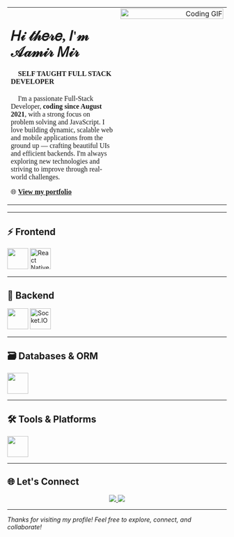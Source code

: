 <!-- Intro Section with GIF on the Right -->

  <table width="100%">
    <tr>
      <td align="left" valign="top" width="50%" style="font-family:Georgia, 'Lucida Handwriting', cursive;">
        <h1>𝐻𝒾  𝓉𝒽𝑒𝓇𝑒, 𝐼'𝓂 𝒜𝒶𝓂𝒾𝓇 𝑀𝒾𝓇 👋 </h1>
        <h4 style="font-family:inherit">🚀 SELF TAUGHT FULL STACK DEVELOPER</h4>
        <p style="font-family:inherit;">🧠 I'm a passionate Full-Stack Developer, <strong>coding since August 2021</strong>, with a strong focus on problem solving and JavaScript. I love building dynamic, scalable web and mobile applications from the ground up — crafting beautiful UIs and efficient backends. I'm always exploring new technologies and striving to improve through real-world challenges.</p>
        <p style="font-family:inherit;">🌐 <a href="https://personal-portfolio-blond-sigma.vercel.app" target="_blank"><strong>View my portfolio</strong></a></p>
      </td>
      <td align="right" valign="top" width="50%">
        <img src="https://res.cloudinary.com/dhh1jotfq/image/upload/v1753221861/Animation_cbcs3z.gif" alt="Coding GIF" width="100%" />
      </td>
    </tr>
  </table>



---

## ⚡ Frontend

<p align="left">
  <img src="https://skillicons.dev/icons?i=react,nextjs,redux,typescript,javascript,sass" height="48" />
  <img src="https://raw.githubusercontent.com/rahulbanerjee26/githubAboutMeGenerator/main/icons/reactnative.svg" height="48" title="React Native" />
</p>

---

## 🔧 Backend

<p align="left">
  <img src="https://skillicons.dev/icons?i=nodejs,express,firebase,graphql,redis" height="48" />
  <img src="https://upload.wikimedia.org/wikipedia/commons/9/96/Socket-io.svg" height="48" title="Socket.IO" />
</p>

---

## 🗃️ Databases & ORM

<p align="left">
  <img src="https://skillicons.dev/icons?i=mongodb,mysql,postgres,prisma" height="48" />
</p>

---

## 🛠️ Tools & Platforms

<p align="left">
  <img src="https://skillicons.dev/icons?i=git,github,vercel,postman,vscode" height="48" />
</p>

---

## 🌐 Let's Connect

<p align="center">
  <a href="https://personal-portfolio-blond-sigma.vercel.app" target="_blank">
    <img src="https://img.shields.io/badge/Portfolio-%23000000.svg?style=for-the-badge&logo=vercel&logoColor=white" />
  </a>
  <a href="https://github.com/aamirmir" target="_blank">
    <img src="https://img.shields.io/badge/GitHub-%23181717.svg?style=for-the-badge&logo=github&logoColor=white" />
  </a>
</p>

---

_Thanks for visiting my profile! Feel free to explore, connect, and collaborate!_
